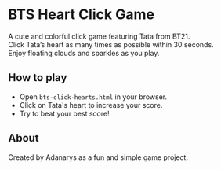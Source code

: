 # BTS Heart Click Game

A cute and colorful click game featuring Tata from BT21.  
Click Tata’s heart as many times as possible within 30 seconds.  
Enjoy floating clouds and sparkles as you play.

## How to play

- Open `bts-click-hearts.html` in your browser.  
- Click on Tata's heart to increase your score.  
- Try to beat your best score!

## About

Created by Adanarys as a fun and simple game project.
